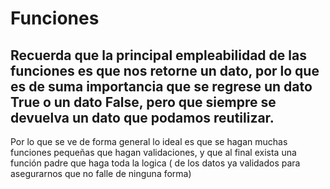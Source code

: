 # Funciones

## Recuerda que la principal empleabilidad de las funciones es que nos retorne un dato, por lo que es de suma importancia que se regrese un dato True o un dato False, pero que siempre se devuelva un dato que podamos reutilizar.

Por lo que se ve de forma general lo ideal es que se hagan muchas funciones pequeñas que hagan validaciones, y que al final exista una función padre que haga toda la logica ( de los datos ya validados para asegurarnos que no falle de ninguna forma)